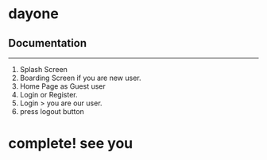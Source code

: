 # dayone

## Documentation
________________

1. Splash Screen
2. Boarding Screen if you are new user.
3. Home Page as Guest user
4. Login or Register.
5. Login > you are our user.
6. press logout button

# complete! see you
